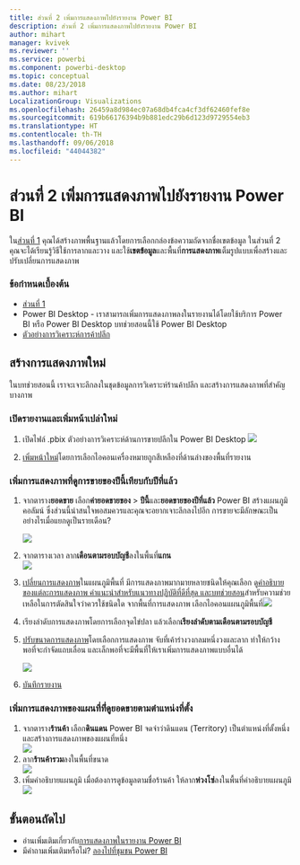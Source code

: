 ```yaml
---
title: ส่วนที่ 2 เพิ่มการแสดงภาพไปยังรายงาน Power BI
description: ส่วนที่ 2 เพิ่มการแสดงภาพไปยังรายงาน Power BI
author: mihart
manager: kvivek
ms.reviewer: ''
ms.service: powerbi
ms.component: powerbi-desktop
ms.topic: conceptual
ms.date: 08/23/2018
ms.author: mihart
LocalizationGroup: Visualizations
ms.openlocfilehash: 26459a8d984ec07a68db4fca4cf3df62460fef8e
ms.sourcegitcommit: 619b66176394b9b881edc29b6d123d9729554eb3
ms.translationtype: HT
ms.contentlocale: th-TH
ms.lasthandoff: 09/06/2018
ms.locfileid: "44044382"
---
```

# <a name="part-2-add-visualizations-to-a-power-bi-report"></a>ส่วนที่ 2 เพิ่มการแสดงภาพไปยังรายงาน Power BI
ใน[ส่วนที่ 1](power-bi-report-add-visualizations-ii.md) คุณได้สร้างภาพพื้นฐานแล้วโดยการเลือกกล่องข้อความถัดจากชื่อเขตข้อมูล  ในส่วนที่ 2 คุณจะได้เรียนรู้วิธีใช้การลากและวาง และใช้**เขตข้อมูล**และพื้นที่**การแสดงภาพ**เต็มรูปแบบเพื่อสร้างและปรับเปลี่ยนการแสดงภาพ

### <a name="prerequisites"></a>ข้อกำหนดเบื้องต้น
- [ส่วนที่ 1](power-bi-report-add-visualizations-ii.md)
- Power BI Desktop - เราสามารถเพิ่มการแสดงภาพลงในรายงานได้โดยใช้บริการ Power BI หรือ Power BI Desktop บทช่วยสอนนี้ใช้ Power BI Desktop 
- [ตัวอย่างการวิเคราะห์การค้าปลีก](http://download.microsoft.com/download/9/6/D/96DDC2FF-2568-491D-AAFA-AFDD6F763AE3/Retail%20Analysis%20Sample%20PBIX.pbix)

## <a name="create-a-new-visualization"></a>สร้างการแสดงภาพใหม่
ในบทช่วยสอนนี้ เราจะเจาะลึกลงในชุดข้อมูลการวิเคราะห์ร้านค้าปลีก และสร้างการแสดงภาพที่สำคัญบางภาพ

### <a name="open-a-report-and-add-a-new-blank-page"></a>เปิดรายงานและเพิ่มหน้าเปล่าใหม่
1. เปิดไฟล์ .pbix ตัวอย่างการวิเคราะห์ด้านการขายปลีกใน Power BI Desktop 
   ![](media/power-bi-report-add-visualizations-ii/power-bi-open-desktop.png)   

2.  [เพิ่มหน้าใหม่](power-bi-report-add-page.md)โดยการเลือกไอคอนเครื่องหมายถูกสีเหลืองที่ด้านล่างของพื้นที่รายงาน

### <a name="add-a-visualization-that-looks-at-this-years-sales-compared-to-last-year"></a>เพิ่มการแสดงภาพที่ดูการขายของปีนี้เทียบกับปีที่แล้ว
1. จากตาราง**ยอดขาย** เลือก**ค่ายอดขายของ** > **ปีนี้**และ**ยอดขายของปีที่แล้ว** Power BI สร้างแผนภูมิคอลัมน์  ซึ่งส่วนนี้น่าสนใจพอสมควรและคุณจะอยากเจาะลึกลงไปอีก การขายจะมีลักษณะเป็นอย่างไรเมื่อแยกดูเป็นรายเดือน?  
   
   ![](media/power-bi-report-add-visualizations-ii/power-bi-barchart.png)
2. จากตารางเวลา ลาก**เดือนตามรอบบัญชี**ลงในพื้นที่**แกน**  
   ![](media/power-bi-report-add-visualizations-ii/power-bi-month.png)
3. [เปลี่ยนการแสดงภาพ](power-bi-report-change-visualization-type.md)ในแผนภูมิพื้นที่  มีการแสดงภาพมากมายหลายชนิดให้คุณเลือก ดู[คำอธิบายของแต่ละการแสดงภาพ คำแนะนำสำหรับแนวทางปฏิบัติที่ดีที่สุด และบทช่วยสอน](power-bi-visualization-types-for-reports-and-q-and-a.md)สำหรับความช่วยเหลือในการตัดสินใจว่าควรใช้ชนิดใด จากพื้นที่การแสดงภาพ เลือกไอคอนแผนภูมิพื้นที่![](media/power-bi-report-add-visualizations-ii/power-bi-areachart.png)
4. เรียงลำดับการแสดงภาพโดยการเลือกจุดไข่ปลา แล้วเลือก**เรียงลำดับตามเดือนตามรอบบัญชี**
5. [ปรับขนาดการแสดงภาพ](power-bi-visualization-move-and-resize.md)โดยเลือกการแสดงภาพ จับที่เค้าร่างวงกลมหนึ่งวงและลาก ทำให้กว้างพอที่จะกำจัดแถบเลื่อน และเล็กพอที่จะมีพื้นที่ให้เราเพิ่มการแสดงภาพแบบอื่นได้
   
   ![](media/power-bi-report-add-visualizations-ii/pbi_part2_7b.png)
6. [บันทึกรายงาน](service-report-save.md)

### <a name="add-a-map-visualization-that-looks-at-sales-by-location"></a>เพิ่มการแสดงภาพของแผนที่ท่ี่ดูยอดขายตามตำแหน่งที่ตั้ง
1. จากตาราง**ร้านค้า** เลือก**ดินแดน** Power BI จดจำว่าดินแดน (Territory) เป็นตำแหน่งที่ตั้งหนึ่ง และสร้างการแสดงภาพของแผนที่หนึ่ง  
   ![](media/power-bi-report-add-visualizations-ii/power-bi-map.png)
2. ลาก**ร้านค้ารวม**ลงในพื้นที่ขนาด  
   ![](media/power-bi-report-add-visualizations-ii/power-bi-map2.png)
3. เพิ่มคำอธิบายแผนภูมิ  เมื่อต้องการดูข้อมูลตามชื่อร้านค้า ให้ลาก**ห่วงโซ่**ลงในพื้นที่คำอธิบายแผนภูมิ  
   ![](media/power-bi-report-add-visualizations-ii/power-bi-legend.png)

## <a name="next-steps"></a>ขั้นตอนถัดไป
* อ่านเพิ่มเติมเกี่ยวกับ[การแสดงภาพในรายงาน Power BI](power-bi-report-visualizations.md)  
* มีคำถามเพิ่มเติมหรือไม่? [ลองไปที่ชุมชน Power BI](http://community.powerbi.com/)

